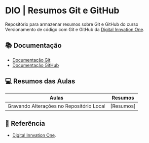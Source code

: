 
# DIO | Resumos Git e GitHub

Repositório para armazenar resumos sobre Git e GitHub
do curso Versionamento de código com Git e GitHub da
[Digital Innvation One](https://www.dio.me).

## 📚 Documentação
- [Documentação Git](https://git-scm.com/doc)
- [Documentação GitHub](https://docs.github.com/)

## 💻 Resumos das Aulas
| Aulas | Resumos |
|-------|---------|
|Gravando Alterações no Repositório Local | [Resumos]

## 🧿 Referência
- [Digital Innvation One](https://www.dio.me).
